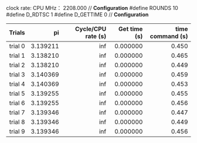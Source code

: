 clock rate:
CPU MHz：            2208.000
// **Configuration**
#define ROUNDS 10
#define D_RDTSC 1
#define D_GETTIME 0
// **Configuration**

| Trials | pi | Cycle/CPU rate (s) | Get time (s) | time command (s) |
|-:|-:|-:|-:|-:|
| trial 0 |  3.139211 | inf | 0.000000 | 0.450 |
| trial 1 |  3.138210 | inf | 0.000000 | 0.465 |
| trial 2 |  3.138210 | inf | 0.000000 | 0.449 |
| trial 3 |  3.140369 | inf | 0.000000 | 0.459 |
| trial 4 |  3.140369 | inf | 0.000000 | 0.453 |
| trial 5 |  3.139255 | inf | 0.000000 | 0.455 |
| trial 6 |  3.139255 | inf | 0.000000 | 0.456 |
| trial 7 |  3.139346 | inf | 0.000000 | 0.447 |
| trial 8 |  3.139346 | inf | 0.000000 | 0.449 |
| trial 9 |  3.139346 | inf | 0.000000 | 0.456 |
